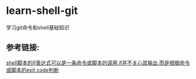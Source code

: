 # learn-shell-git

学习git命令和shell基础知识

## 参考链接:

[shell脚本的if表达式可以是一条命令或脚本的调用,if并不关心其输出,而是根据命令或脚本的exit code判断](https://unix.stackexchange.com/questions/34491/dev-null-21-in-if-statement)
